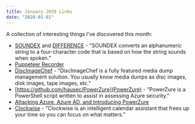 ```yaml
---
title: January 2020 Links
date: "2020-01-01"
---
```


A collection of interesting things I've discovered this month:

- [SOUNDEX](https://docs.microsoft.com/en-us/sql/t-sql/functions/soundex-transact-sql?view=sql-server-ver15) and [DIFFERENCE](https://docs.microsoft.com/en-us/sql/t-sql/functions/difference-transact-sql?view=sql-server-ver15) - "SOUNDEX converts an alphanumeric string to a four-character code that is based on how the string sounds when spoken."
- [Puppeteer Recorder](https://chrome.google.com/webstore/detail/puppeteer-recorder/djeegiggegleadkkbgopoonhjimgehda?hl=en)
- [DiscImageChef](https://github.com/discimagechef/DiscImageChef) - "DiscImageChef is a fully featured media dump management solution. You usually know media dumps as disc images, disk images, tape images, etc."
- [https://github.com/hausec/PowerZure](PowerZure) - "PowerZure is a PowerShell script written to assist in assessing Azure security."
- [Attacking Azure, Azure AD, and Introducing PowerZure](https://posts.specterops.io/attacking-azure-azure-ad-and-introducing-powerzure-ca70b330511a)
- [Clockwise](https://www.getclockwise.com/) - "Clockwise is an intelligent calendar assistant that frees up your time so you can focus on what matters."
